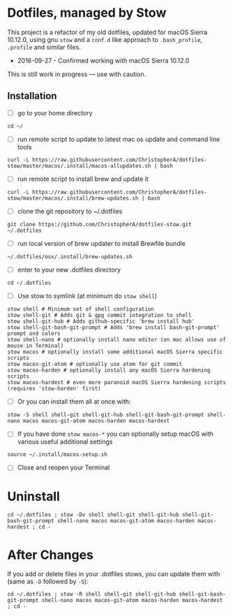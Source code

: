 # Dotfiles, managed by Stow

This project is a refactor of my old dotfiles, updated for macOS Sierra 10.12.0, using gnu `stow` and a `conf.d` like approach to `.bash_profile`, `.profile` and similar files.

* 2016-09-27 - Confirmed working with macOS Sierra 10.12.0

This is still work in progress — use with caution.

## Installation

* [ ] go to your home directory
~~~
cd ~/
~~~
* [ ] run remote script to update to latest mac os update and command line tools
~~~
curl -L https://raw.githubusercontent.com/ChristopherA/dotfiles-stow/master/macos/.install/macos-allupdates.sh | bash
~~~
* [ ] run remote script to install brew and update it
~~~
curl -L https://raw.githubusercontent.com/ChristopherA/dotfiles-stow/master/macos/.install/brew-updates.sh | bash
~~~
* [ ] clone the git repository to ~/.dotfiles
~~~
git clone https://github.com/ChristopherA/dotfiles-stow.git ~/.dotfiles
~~~
* [ ] run local version of brew updater to install Brewfile bundle
~~~
~/.dotfiles/osx/.install/brew-updates.sh
~~~
* [ ] enter to your new .dotfiles directory
~~~
cd ~/.dotfiles
~~~
* [ ] Use stow to symlink (at minimum do `stow shell`)
~~~
stow shell # Minimum set of shell configuration
stow shell-git # Adds git & gpg commit integration to shell
stow shell-git-hub # Adds github-specific 'brew install hub'
stow shell-git-bash-git-prompt # Adds 'brew install bash-git-prompt' prompt and colors
stow shell-nano # optionally install nano editor (on mac allows use of mouse in Terminal)
stow macos # optionally install some additional macOS Sierra specific scripts
stow macos-git-atom # optionally use atom for git commit
stow macos-harden # optionally install any macOS Sierra hardening scripts
stow macos-hardest # even more paranoid macOS Sierra hardening scripts (requires 'stow-harden' first)
~~~
* [ ] Or you can install them all at once with:
~~~
stow -S shell shell-git shell-git-hub shell-git-bash-git-prompt shell-nano macos macos-git-atom macos-harden macos-hardest
~~~
* [ ] If you have done `stow macos-*` you can optionally setup macOS with various useful additional settings
~~~
source ~/.install/macos-setup.sh
~~~
- [ ] Close and reopen your Terminal

# Uninstall

```
cd ~/.dotfiles ; stow -Dv shell shell-git shell-git-hub shell-git-bash-git-prompt shell-nano macos macos-git-atom macos-harden macos-hardest ; cd -
```

# After Changes

If you add or delete files in your .dotfiles stows, you can update them with (same as `-D` followed by `-S`): 

```
cd ~/.dotfiles ; stow -R shell shell-git shell-git-hub shell-git-bash-git-prompt shell-nano macos macos-git-atom macos-harden macos-hardest ; cd -
```

